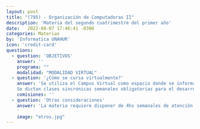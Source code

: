 ```yaml
---
layout: post
title: "(795) - Organización de Computadoras II"
description: 'Materia del segundo cuatrimestre del primer año'
date:   2022-08-07 17:46:41 -0300
categories: Materias
by: 'Informatica UNAHUR'
icon: 'credit-card'
questions:
  - question: 'OBJETIVOS'
    answer: ''
    programa: ""
    modalidad: "MODALIDAD VIRTUAL"
  - question: '¿Cómo se cursa virtualmente?'
    answer: 'Se utiliza el Campus Virtual como espacio donde se informan novedades y se van habilitando contenidos semanalmente.
    Se dictan clases sincrónicas semanales obligatorias para el desarrollo teórico con ejercicios de aplicación los días indicados en el horario que se opta al inscribirse.'
    comisiones: ''
  - question: 'Otras consideraciones'
    answer: 'La materia requiere disponer de 4hs semanales de atención a las actividades sincrónicas que propone el docente.Se recomienda organizarse para disponer de otro tanto para realizar prácticas y estudiar. Es decir, unas 8hs semanales en total.
    '
    image: "otros.jpg"
---
```

